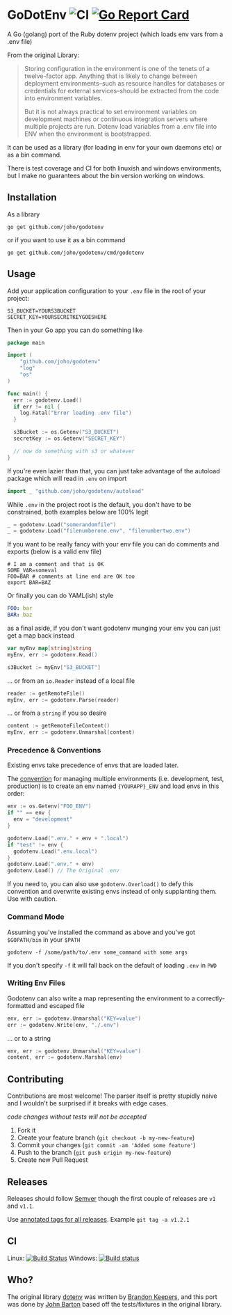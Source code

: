 # GoDotEnv ![CI](https://github.com/joho/godotenv/workflows/CI/badge.svg) [![Go Report Card](https://goreportcard.com/badge/github.com/joho/godotenv)](https://goreportcard.com/report/github.com/joho/godotenv)

A Go (golang) port of the Ruby dotenv project (which loads env vars from a .env file)

From the original Library:

> Storing configuration in the environment is one of the tenets of a twelve-factor app. Anything that is likely to change between deployment environments–such as resource handles for databases or credentials for external services–should be extracted from the code into environment variables.
>
> But it is not always practical to set environment variables on development machines or continuous integration servers where multiple projects are run. Dotenv load variables from a .env file into ENV when the environment is bootstrapped.

It can be used as a library (for loading in env for your own daemons etc) or as a bin command.

There is test coverage and CI for both linuxish and windows environments, but I make no guarantees about the bin version working on windows.

## Installation

As a library

```shell
go get github.com/joho/godotenv
```

or if you want to use it as a bin command
```shell
go get github.com/joho/godotenv/cmd/godotenv
```

## Usage

Add your application configuration to your `.env` file in the root of your project:

```shell
S3_BUCKET=YOURS3BUCKET
SECRET_KEY=YOURSECRETKEYGOESHERE
```

Then in your Go app you can do something like

```go
package main

import (
    "github.com/joho/godotenv"
    "log"
    "os"
)

func main() {
  err := godotenv.Load()
  if err != nil {
    log.Fatal("Error loading .env file")
  }

  s3Bucket := os.Getenv("S3_BUCKET")
  secretKey := os.Getenv("SECRET_KEY")

  // now do something with s3 or whatever
}
```

If you're even lazier than that, you can just take advantage of the autoload package which will read in `.env` on import

```go
import _ "github.com/joho/godotenv/autoload"
```

While `.env` in the project root is the default, you don't have to be constrained, both examples below are 100% legit

```go
_ = godotenv.Load("somerandomfile")
_ = godotenv.Load("filenumberone.env", "filenumbertwo.env")
```

If you want to be really fancy with your env file you can do comments and exports (below is a valid env file)

```shell
# I am a comment and that is OK
SOME_VAR=someval
FOO=BAR # comments at line end are OK too
export BAR=BAZ
```

Or finally you can do YAML(ish) style

```yaml
FOO: bar
BAR: baz
```

as a final aside, if you don't want godotenv munging your env you can just get a map back instead

```go
var myEnv map[string]string
myEnv, err := godotenv.Read()

s3Bucket := myEnv["S3_BUCKET"]
```

... or from an `io.Reader` instead of a local file

```go
reader := getRemoteFile()
myEnv, err := godotenv.Parse(reader)
```

... or from a `string` if you so desire

```go
content := getRemoteFileContent()
myEnv, err := godotenv.Unmarshal(content)
```

### Precedence & Conventions

Existing envs take precedence of envs that are loaded later.

The [convention](https://github.com/bkeepers/dotenv#what-other-env-files-can-i-use)
for managing multiple environments (i.e. development, test, production)
is to create an env named `{YOURAPP}_ENV` and load envs in this order:

```go
env := os.Getenv("FOO_ENV")
if "" == env {
  env = "development"
}

godotenv.Load(".env." + env + ".local")
if "test" != env {
  godotenv.Load(".env.local")
}
godotenv.Load(".env." + env)
godotenv.Load() // The Original .env
```

If you need to, you can also use `godotenv.Overload()` to defy this convention
and overwrite existing envs instead of only supplanting them. Use with caution.

### Command Mode

Assuming you've installed the command as above and you've got `$GOPATH/bin` in your `$PATH`

```
godotenv -f /some/path/to/.env some_command with some args
```

If you don't specify `-f` it will fall back on the default of loading `.env` in `PWD`

### Writing Env Files

Godotenv can also write a map representing the environment to a correctly-formatted and escaped file

```go
env, err := godotenv.Unmarshal("KEY=value")
err := godotenv.Write(env, "./.env")
```

... or to a string

```go
env, err := godotenv.Unmarshal("KEY=value")
content, err := godotenv.Marshal(env)
```

## Contributing

Contributions are most welcome! The parser itself is pretty stupidly naive and I wouldn't be surprised if it breaks with edge cases.

*code changes without tests will not be accepted*

1. Fork it
2. Create your feature branch (`git checkout -b my-new-feature`)
3. Commit your changes (`git commit -am 'Added some feature'`)
4. Push to the branch (`git push origin my-new-feature`)
5. Create new Pull Request

## Releases

Releases should follow [Semver](http://semver.org/) though the first couple of releases are `v1` and `v1.1`.

Use [annotated tags for all releases](https://github.com/joho/godotenv/issues/30). Example `git tag -a v1.2.1`

## CI

Linux: [![Build Status](https://travis-ci.org/joho/godotenv.svg?branch=master)](https://travis-ci.org/joho/godotenv) Windows: [![Build status](https://ci.appveyor.com/api/projects/status/9v40vnfvvgde64u4)](https://ci.appveyor.com/project/joho/godotenv)

## Who?

The original library [dotenv](https://github.com/bkeepers/dotenv) was written by [Brandon Keepers](http://opensoul.org/), and this port was done by [John Barton](https://johnbarton.co/) based off the tests/fixtures in the original library.
